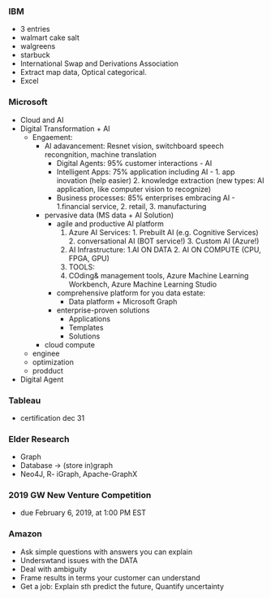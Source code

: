 ### IBM
* 3 entries 
* walmart cake salt
* walgreens
* starbuck
* International Swap and Derivations Association
* Extract map data, Optical categorical.
* Excel

### Microsoft
* Cloud and AI
* Digital Transformation + AI
  * Engaement: 
    * AI adavancement: Resnet vision, switchboard speech recongnition, machine translation
      * Digital Agents: 95% customer interactions - AI
      * Intelligent Apps: 75% application including AI - 1. app inovation (help easier) 2. knowledge extraction (new types: AI application, like computer vision to recognize)
      * Business processes: 85% enterprises embracing AI - 1.financial service, 2. retail, 3. manufacturing
    * pervasive data (MS data + AI Solution)
      * agile and productive AI platform
        1. Azure AI Services: 1. Prebuilt AI (e.g. Cognitive Services) 2. conversational AI (BOT service!) 3. Custom AI (Azure!)
        2. AI Infrastructure: 1.AI ON DATA 2. AI ON COMPUTE (CPU, FPGA, GPU)
        3. TOOLS:
          1. COding& management tools, Azure Machine Learning Workbench, Azure Machine Learning Studio
      * comprehensive platform for you data estate: 
        * Data platform + Microsoft Graph
      * enterprise-proven solutions
        * Applications
        * Templates
        * Solutions
    * cloud compute
  * enginee
  * optimization
  * prodduct
* Digital Agent
  
### Tableau
* certification dec 31

### Elder Research
* Graph
* Database -> (store in)graph
 * Neo4J, R- iGraph, Apache-GraphX

### 2019 GW New Venture Competition
* due February 6, 2019, at 1:00 PM EST

### Amazon
* Ask simple questions with answers you can explain
* Underswtand issues with the DATA
* Deal with ambiguity
* Frame results in terms your customer can understand
* Get a job: Explain sth predict the future, Quantify uncertainty

